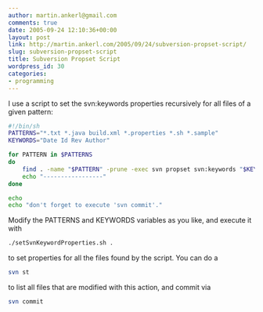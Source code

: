```yaml
---
author: martin.ankerl@gmail.com
comments: true
date: 2005-09-24 12:10:36+00:00
layout: post
link: http://martin.ankerl.com/2005/09/24/subversion-propset-script/
slug: subversion-propset-script
title: Subversion Propset Script
wordpress_id: 30
categories:
- programming
---
```


I use a script to set the svn:keywords properties recursively for all files of a given pattern:

```bash    
#!/bin/sh
PATTERNS="*.txt *.java build.xml *.properties *.sh *.sample"
KEYWORDS="Date Id Rev Author"

for PATTERN in $PATTERNS
do
    find . -name "$PATTERN" -prune -exec svn propset svn:keywords "$KEYWORDS" \{\} \;
    echo "-----------------"
done

echo
echo "don't forget to execute 'svn commit'."
```

Modify the PATTERNS and KEYWORDS variables as you like, and execute it with

```bash    
./setSvnKeywordProperties.sh .
```

to set properties for all the files found by the script. You can do a
	    
```bash    
svn st
```

to list all files that are modified with this action, and commit via
    
```bash    
svn commit
```